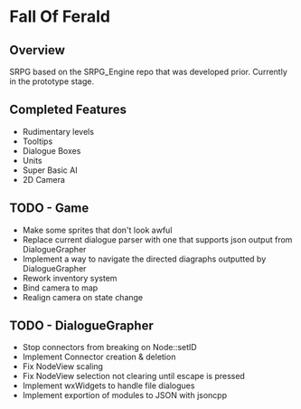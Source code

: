 Fall Of Ferald
==============

## Overview
SRPG based on the SRPG_Engine repo that was developed prior.
Currently in the prototype stage.

## Completed Features
* Rudimentary levels
* Tooltips
* Dialogue Boxes
* Units
* Super Basic AI
* 2D Camera

## TODO - Game
* Make some sprites that don't look awful
* Replace current dialogue parser with one that supports json output from
  DialogueGrapher
* Implement a way to navigate the directed diagraphs outputted by DialogueGrapher
* Rework inventory system
* Bind camera to map
* Realign camera on state change

## TODO - DialogueGrapher
* Stop connectors from breaking on Node::setID
* Implement Connector creation & deletion
* Fix NodeView scaling
* Fix NodeView selection not clearing until escape is pressed
* Implement wxWidgets to handle file dialogues
* Implement exportion of modules to JSON with jsoncpp
